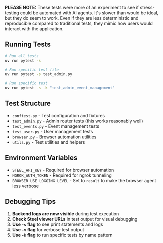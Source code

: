 **PLEASE NOTE:** These tests were more of an experiment to see if stress-testing could be automated with AI agents. It's slower than would be ideal, but they do seem to work. Even if they are less deterministic and reproducible compared to traditional tests, they mimic how users would interact with the application.

## Running Tests

```bash
# Run all tests
uv run pytest -s

# Run specific test file
uv run pytest -s test_admin.py

# Run specific test
uv run pytest -s -k "test_admin_event_management"
```

## Test Structure

- `conftest.py` - Test configuration and fixtures
- `test_admin.py` - Admin router tests (this works reasonably well)
- `test_events.py` - Event management tests  
- `test_user.py` - User management tests
- `browser.py` - Browser automation utilities
- `utils.py` - Test utilities and helpers

## Environment Variables

- `STEEL_API_KEY` - Required for browser automation
- `NGROK_AUTH_TOKEN` - Required for ngrok tunneling
- `BROWSER_USE_LOGGING_LEVEL` - Set to `result` to make the browser agent less verbose

## Debugging Tips

1. **Backend logs are now visible** during test execution
2. **Check Steel viewer URLs** in test output for visual debugging
3. **Use `-s` flag** to see print statements and logs
4. **Use `-v` flag** for verbose test output
5. **Use `-k` flag** to run specific tests by name pattern